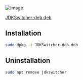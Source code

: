 ![image](https://github.com/user-attachments/assets/f96327bd-18ac-4386-865a-d24533121c63) 

[JDKSwitcher-deb.deb](https://github.com/0xcds4r/JDKSwitcher/blob/main/build-deb.sh)

## Installation
```bash
sudo dpkg -i JDKSwitcher-deb.deb
```

## Uninstallation
```bash
sudo apt remove jdkswitcher
```
